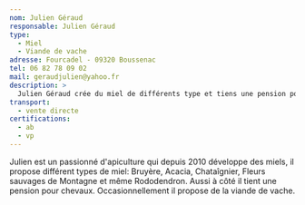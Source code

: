 ```yaml
---
nom: Julien Géraud
responsable: Julien Géraud
type:
  - Miel
  - Viande de vache
adresse: Fourcadel - 09320 Boussenac
tel: 06 82 78 09 02
mail: geraudjulien@yahoo.fr
description: >
  Julien Géraud crée du miel de différents type et tiens une pension pour chevaux.
transport:
  - vente directe
certifications:
  - ab
  - vp
---
```


Julien est un passionné d'apiculture qui depuis 2010 développe des miels, il propose différent types de miel: Bruyère, Acacia, Chataîgnier, Fleurs sauvages de Montagne et même Rododendron. Aussi à côté il tient une pension pour chevaux. Occasionnellement il propose de la viande de vache.
